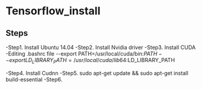 # Tensorflow_install
## Steps
-Step1. Install Ubuntu 14.04
-Step2. Install Nvidia driver
-Step3. Install CUDA
  -Editing .bashrc file
    --export PATH=/usr/local/cuda/bin:$PATH
    --export LD_LIBRARY_PATH=/usr/local/cuda/lib64:$LD_LIBRARY_PATH
    
-Step4. Install Cudnn
-Step5. sudo apt-get update && sudo apt-get install build-essential
-Step6.

